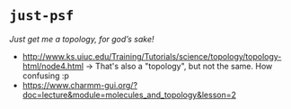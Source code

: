 # `just-psf`
*Just get me a topology, for god’s sake!*

+ http://www.ks.uiuc.edu/Training/Tutorials/science/topology/topology-html/node4.html → That's also a "topology", but not the same. How confusing :p
+ https://www.charmm-gui.org/?doc=lecture&module=molecules_and_topology&lesson=2